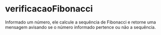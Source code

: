 # verificacaoFibonacci
Informado um número, ele calcule a sequência de Fibonacci e retorne uma mensagem avisando se o número informado pertence ou não a sequência.
